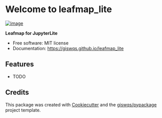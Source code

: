 # Welcome to leafmap_lite


[![image](https://img.shields.io/pypi/v/leafmap_lite.svg)](https://pypi.python.org/pypi/leafmap_lite)


**Leafmap for JupyterLite**


-   Free software: MIT license
-   Documentation: <https://giswqs.github.io/leafmap_lite>
    

## Features

-   TODO

## Credits

This package was created with [Cookiecutter](https://github.com/cookiecutter/cookiecutter) and the [giswqs/pypackage](https://github.com/giswqs/pypackage) project template.
